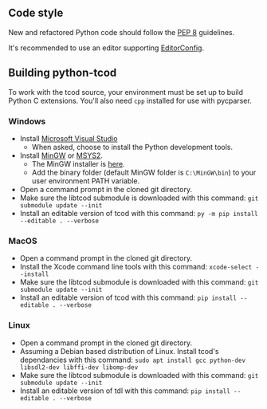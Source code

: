 ## Code style

New and refactored Python code should follow the
[PEP 8](https://www.python.org/dev/peps/pep-0008/) guidelines.

It's recommended to use an editor supporting
[EditorConfig](https://editorconfig.org/).

## Building python-tcod

To work with the tcod source, your environment must be set up to build
Python C extensions.  You'll also need `cpp` installed for
use with pycparser.

### Windows

- Install [Microsoft Visual Studio](https://www.visualstudio.com/vs/community/)
  - When asked, choose to install the Python development tools.
- Install [MinGW](http://www.mingw.org/) or [MSYS2](https://www.msys2.org/).
  - The MinGW installer is [here](https://sourceforge.net/projects/mingw/files/latest/download).
  - Add the binary folder (default MinGW folder is `C:\MinGW\bin`) to your user
    environment PATH variable.
- Open a command prompt in the cloned git directory.
- Make sure the libtcod submodule is downloaded with this command:
  `git submodule update --init`
- Install an editable version of tcod with this command:
  `py -m pip install --editable . --verbose`

### MacOS

- Open a command prompt in the cloned git directory.
- Install the Xcode command line tools with this command:
  `xcode-select --install`
- Make sure the libtcod submodule is downloaded with this command:
  `git submodule update --init`
- Install an editable version of tcod with this command:
  `pip install --editable . --verbose`

### Linux

- Open a command prompt in the cloned git directory.
- Assuming a Debian based distribution of Linux.
  Install tcod's dependancies with this command:
  `sudo apt install gcc python-dev libsdl2-dev libffi-dev libomp-dev`
- Make sure the libtcod submodule is downloaded with this command:
  `git submodule update --init`
- Install an editable version of tdl with this command:
  `pip install --editable . --verbose`

